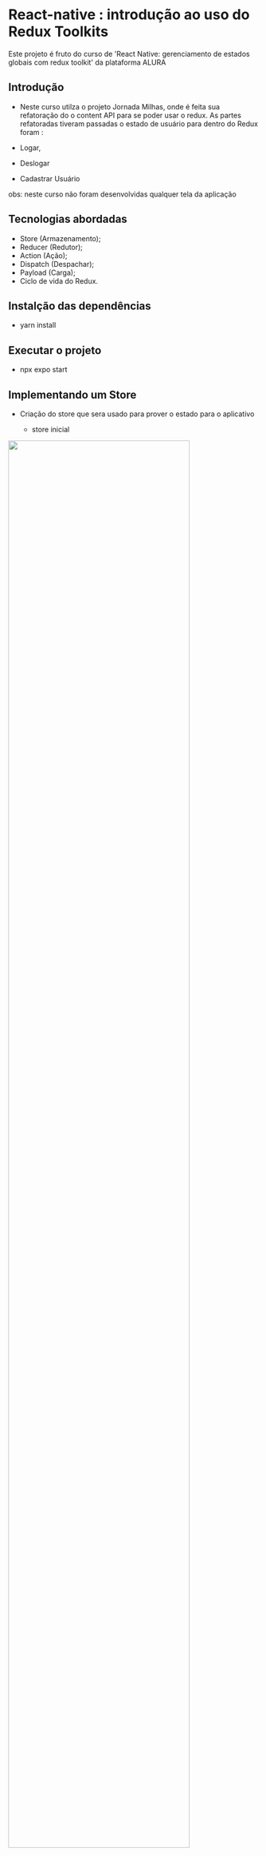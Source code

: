 # React-native : introdução ao uso do Redux Toolkits

Este projeto é fruto do curso de 'React Native: gerenciamento de estados globais com redux toolkit' da plataforma ALURA
 

## Introdução

-  Neste curso utilza o projeto Jornada Milhas, onde é feita sua refatoração do o content API para se poder usar o redux. As partes refatoradas tiveram passadas o estado de usuário para dentro do Redux  foram :

  - Logar, 
  - Deslogar 
  - Cadastrar Usuário  

obs: neste curso não foram desenvolvidas qualquer tela da aplicação


## Tecnologias abordadas
 
  - Store (Armazenamento);
  - Reducer (Redutor);
  - Action (Ação);
  - Dispatch (Despachar);
  - Payload (Carga);
  - Ciclo de vida do Redux.

## Instalção das dependências

- yarn install

## Executar o projeto 

- npx expo start

## Implementando um Store

- Criação do store que sera usado para prover o estado para o aplicativo

  - store inicial

<img src="images/store.inicio.png" alt="" style="width: 85%; display: block;"/>

   - disponibilizando store em app.tsx

<img src="images/app.store.png" alt="" style="width: 85%; display: block;"/>   

## Criando um slice

  - Criação do reducer de usuario e sua referência em store
    
    - reducer usuario

    <img src="images/reducer.usuario.png" alt="" style="width: 85%; display: block;"/> 

    - integração em store 

     <img src="images/store.reducer.usuario.png" alt="" style="width: 85%; display: block;"/> 

    obs: antes da adição desse reducer de usuario a aplicação apresentava uma warning "Store does not have a valid reducer." 

## Criando uma Action

 - criação da action logar e do seu export

  <img src="images/reducer.action.logar.png" alt="" style="width: 85%; display: block;"/> 


## Usando o Dispatch

  Na tela de login, após a validação da ação de logar, será incluida a primeira ação.

  Primeiramente declarando a constante dispatch, importando 'logar' de reducer do usuario 
  obs: necessário dar um 'alias' ao 'logar' de service ficanco 'logarService'

   <img src="images/login.tela.dispatch.png" alt="" style="width: 85%; display: block;"/> 

  A titulo de teste, coloquei um 'console.log' dentro do reducer de usuario 

  <img src="images/reducer.action.log.png" alt="" style="width: 85%; display: block;"/>

  ## migrar do contentAPI para o Redux

  - Passar  a responsabilidade de realizar a ação "logarService" para o reducer e ao invés de passar dois parametros para a função, passar um objeto contendo tal informação. 

  <img src="images/login.refatorado.png" alt="" style="width: 85%; display: block;"/>

  - dentro do reducer caso não seja realizado o login, lança-se um erro que será tratado na tela de login

<img src="images/reducer.acao.logar.png" alt="" style="width: 85%; display: block;"/>

  - Para testar, foi usado inicialmente um usuario já existente na base "mock"

<img src="images/server.usuario.mock.png" alt="" style="width: 85%; display: block;"/>

  - acessar pelo menu "hamurguer" no alto a direita

  <img src="images/menu.login.png" alt="" style="width: 15%; display: block;"/>

  - logando com o usuário 'mock'

 <img src="images/tela.login.png" alt="" style="width: 15%; display: block;"/>

  - verificando logs de service e reducers

 <img src="images/logs.autenticacao.png" alt="" style="width: 75%; display: block;"/> 

 ## Ajuste na funcionalidade da mensagem após o login

- Originalmente ao clicar no menu hambúrguer, no canto superior direito, se tinha a mensagem "Olá, Luiz Fernando!", devido a "logarService" ter passado para o reducer esta funcionalidade parou de funcionar

- abaixo a funcionalidade original

<img src="images/menu.lateral.logado.png" alt="" style="width: 15%; display: block;"/>

- Após essa refatoração, o reducer de usuairo fornece todas as informações necessários para o drawer 

 Realizando um teste de login é percebido que o usuairo está logado porem falta ainda concluir alguns pontos como o reconnhecimento das propriedades como o nome' 


<img src="images/login.drawer.refatorado.png" alt="" style="width: 65%; display: block;"/>

- alteração em 'usuario reducer'

<img src="images/usuario.reducer.interface.png" alt="" style="width: 65%; display: block;"/>


## Condlusão do ajuste da funcionalidade da mensagem após o login

 - Devido em action.payload (reducers/usuario) o usuarioLogado receber o e-mail ou CPF e senha, e não espera esses dados como nome etc. Isto é definido como um conflito de tipagem, porque especificamente não tipamos nossa action.

  - primeiramente é criada uma tipagem (interface) chamada 'LoginPayload' (vide imagem - amarelo)

  - em seguida a tipagem da action através de 'PayloadAction' do 'Redux Toolkit'

  - agora para finalizar a tipagem, modifica-se o 'state.usuarioLogado' para usar 'usuarioEncontrado' que vai conter todas as propriedades dos usuário ao invés do 'action.payload' que contem apenas dados de autenticação.

<img src="images/logar.conclusao.uso.redux.png" alt="" style="width: 85%; display: block;"/>


## Ação deslogar

- tambem é necessário criar uma action no reducer para deslogar do aplicativo assim como corrigir o parametro em 'handleDeslogar()' na ativação da ação 'deslogar' pelo dispatcher()

<img src="images/drawer.deslogar.png" alt="" style="width: 85%; display: block;"/>

## Implementando o cadastro

 Considerando o codigo atual, será removido o 'cadastrarUsuario' que será feito pelo Redux.

<img src="images/cadastro..handleSubmitOriginal.png" alt="" style="width: 85%; display: block;"/>

Primeiro passo é criar a action 'cadastrar' em 'reducers/usuario'. Essa action é tipada usando a interface 'Omit' onde observa-se que o 'id' sera desconsiderado. Dentro a arrow function, alem de definir 'id' tambem é referido um array de 'usuarios' que sera declarado na interface 'InitialState' assim como na variavel 'initialState' que representa o estado inicial do reducer usuario. Voltando a 'cadastrar' se observa a adição do novo usuario vindo do payload juntamente com o id
 
obs: o array de usuarios e originado em no mock 'servers' em 'assets'

outro detalhe é a atualização do 'state' com o novo usuario

<img src="images/action.cadastrar.usuario.png" alt="" style="width: 85%; display: block;"/>

- Voltando a tela Cadastrar (index.ts) se faz a adaptação da chamada da action 

<img src="images/tela.cadastrar.dispatch.cadastrar.png" alt="" style="width: 85%; display: block;"/>

 Colocação de logs em reducers/usuario para na ação de cadastrar poder se pode observar os logs de 'usuario logado' e do array de usuarios


- logs em reducers/usuario

<img src="images/reducer.usuario.logs.png" alt="" style="width: 85%; display: block;"/>

 - ação cadastrar

<img src="images/acao.cadastro.logs.png" alt="" style="width: 85%; display: block;"/>

 
## Ultima refatoração

- Remoção das variaveis de estado em todos objetos que tenham referencia a 'usuarioLogado' e 'setUsuarioLogado' devido a esta informação vir de redux 'const usuarioLogado= useSelector((state:RootState)=>state.usuario.usuarioLogado)', começando por 'routes.tsx'

 obs: somente login e perfil precisaram desta referência

 <img src="images/routes.refatoracao.final.png" alt="" style="width: 85%; display: block;"/>

  obs: em 'compoments/drawerContent/index.ts' refatoraçai da interface "/interface DrawerContentProps extends DrawerContentComponentProps"

 <img src="images/drawer.refatorado.final.png" alt="" style="width: 85%; display: block;"/>

 - adaptação em 'Home/index'

<img src="images/horme.refatoracao.final.png" alt="" style="width: 85%; display: block;"/>

  - remoção da tipagem 'Home/types' de 'export interface HomeProps' devido a não haver mais passagem de parametros, porem, necessário se ter a indicação da tipagem

  <img src="images/routes.correcao.tipoagemParametros.png" alt="" style="width: 85%; display: block;"/>

 obs: anteriormente essa tipagem era indicada na interface

  <img src="images/home.index.parametros.png" alt="" style="width: 85%; display: block;"/>

 - Apartir desse ponto as demais telas (Login,Cadastrar e Perfil) terão a mesma metodologia de retatoração. 

  obs: a titulo de estudo, referencias refatoradas estão sendo mantidas com comentários para reforçar o que foi mudado